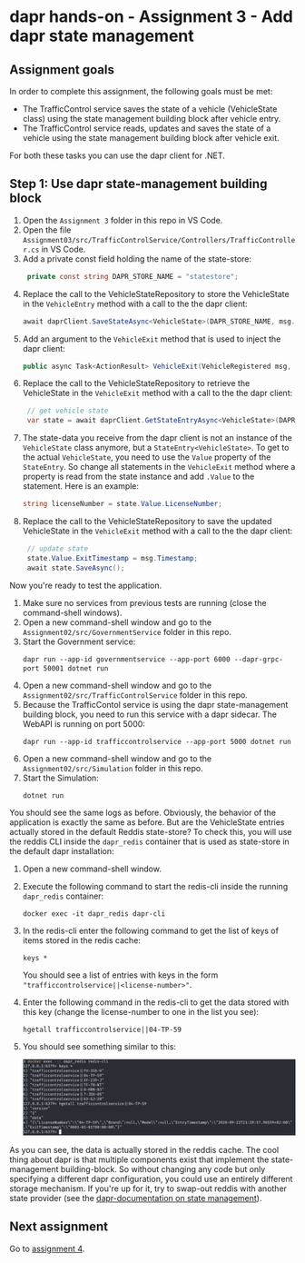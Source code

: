 # dapr hands-on - Assignment 3 - Add dapr state management

## Assignment goals

In order to complete this assignment, the following goals must be met:

- The TrafficControl service saves the state of a vehicle (VehicleState class) using the state management building block after vehicle entry.
- The TrafficControl service reads, updates and saves the state of a vehicle using the state management building block after vehicle exit.

For both these tasks you can use the dapr client for .NET.

## Step 1: Use dapr state-management building block

1. Open the `Assignment 3` folder in this repo in VS Code.
2. Open the file `Assignment03/src/TrafficControlService/Controllers/TrafficController.cs` in VS Code.
3. Add a private const field holding the name of the state-store:
   ```csharp
    private const string DAPR_STORE_NAME = "statestore";
   ```
4. Replace the call to the VehicleStateRepository to store the VehicleState in the `VehicleEntry` method with a call to the the dapr client:
   ```csharp
   await daprClient.SaveStateAsync<VehicleState>(DAPR_STORE_NAME, msg.LicenseNumber, vehicleState);
   ```
5. Add an argument to the `VehicleExit` method that is used to inject the dapr client:
   ```csharp
   public async Task<ActionResult> VehicleExit(VehicleRegistered msg, [FromServices] IHttpClientFactory httpClientFactory, [FromServices] DaprClient daprClient)

   ```
6. Replace the call to the VehicleStateRepository to retrieve the VehicleState in the `VehicleExit` method with a call to the the dapr client:
   ```csharp
    // get vehicle state
    var state = await daprClient.GetStateEntryAsync<VehicleState>(DAPR_STORE_NAME, msg.LicenseNumber);
   ```
7. The state-data you receive from the dapr client is not an instance of the `VehicleState` class anymore, but a `StateEntry<VehicleState>`. To get to the actual `VehicleState`, you need to use the `Value` property of the `StateEntry`. So change all statements in the `VehicleExit` method where a property is read from the state instance and add `.Value` to the statement. Here is an example:
   ```csharp
   string licenseNumber = state.Value.LicenseNumber;
   ```
8. Replace the call to the VehicleStateRepository to save the updated VehicleState in the `VehicleExit` method with a call to the the dapr client:
   ```csharp
    // update state
    state.Value.ExitTimestamp = msg.Timestamp;
    await state.SaveAsync();
   ```

Now you're ready to test the application.

1. Make sure no services from previous tests are running (close the command-shell windows).
2. Open a new command-shell window and go to the `Assignment02/src/GovernmentService` folder in this repo.
3. Start the Government service:
   ```
   dapr run --app-id governmentservice --app-port 6000 --dapr-grpc-port 50001 dotnet run
   ```
2. Open a new command-shell window and go to the `Assignment02/src/TrafficControlService` folder in this repo.
3. Because the TrafficContol service is using the dapr state-management building block, you need to run this service with a dapr sidecar. The WebAPI is running on port 5000:
   ```
   dapr run --app-id trafficcontrolservice --app-port 5000 dotnet run
   ```
4. Open a new command-shell window and go to the `Assignment02/src/Simulation` folder in this repo.
5. Start the Simulation:
   ```
   dotnet run
   ```

You should see the same logs as before. Obviously, the behavior of the application is exactly the same as before. But are the VehicleState entries actually stored in the default Reddis state-store? To check this, you will use the reddis CLI inside the `dapr_redis` container that is used as state-store in the default dapr installation:

1. Open a new command-shell window.
2. Execute the following command to start the redis-cli inside the running `dapr_redis` container:
   ```
   docker exec -it dapr_redis dapr-cli
   ```
3. In the redis-cli enter the following command to get the list of keys of items stored in the redis cache:
   ```
   keys *
   ```
   You should see a list of entries with keys in the form `"trafficcontrolservice||<license-number>"`.
4. Enter the following command in the redis-cli to get the data stored with this key (change the license-number to one in the list you see):
   ```
   hgetall trafficcontrolservice||04-TP-59
   ```
5. You should see something similar to this:

   ![](img/redis-cli.png)

As you can see, the data is actually stored in the reddis cache. The cool thing about dapr is that multiple components exist that implement the state-management building-block. So without changing any code but only specifying a different dapr configuration, you could use an entirely different storage mechanism. If you're up for it, try to swap-out reddis with another state provider (see the [dapr-documentation on state management](https://github.com/dapr/docs/blob/master/concepts/state-management/README.md)).


## Next assignment

Go to [assignment 4](../Assignment04/README.md).